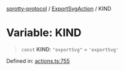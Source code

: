 
[sprotty-protocol](../globals) / [ExportSvgAction](../Namespace.ExportSvgAction) / KIND

# Variable: KIND

> `const` **KIND**: `"exportSvg"` = `'exportSvg'`

Defined in: [actions.ts:755](https://github.com/eclipse-sprotty/sprotty/blob/f9b2433481cc27a1ac0c92d525a92039ae7f6c76/packages/sprotty-protocol/src/actions.ts#L755)
